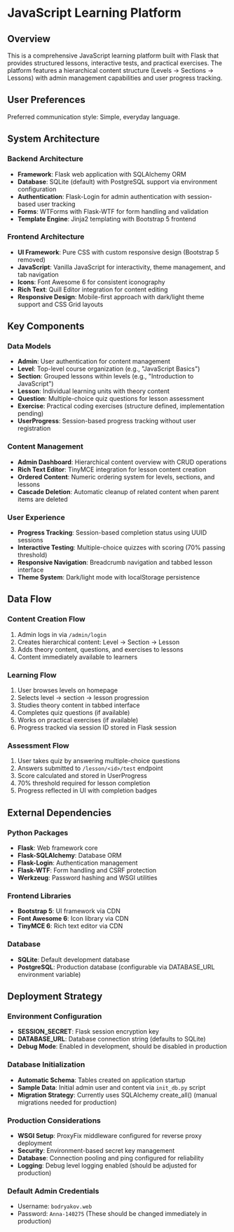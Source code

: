 # JavaScript Learning Platform

## Overview

This is a comprehensive JavaScript learning platform built with Flask that provides structured lessons, interactive tests, and practical exercises. The platform features a hierarchical content structure (Levels → Sections → Lessons) with admin management capabilities and user progress tracking.

## User Preferences

Preferred communication style: Simple, everyday language.

## System Architecture

### Backend Architecture
- **Framework**: Flask web application with SQLAlchemy ORM
- **Database**: SQLite (default) with PostgreSQL support via environment configuration
- **Authentication**: Flask-Login for admin authentication with session-based user tracking
- **Forms**: WTForms with Flask-WTF for form handling and validation
- **Template Engine**: Jinja2 templating with Bootstrap 5 frontend

### Frontend Architecture
- **UI Framework**: Pure CSS with custom responsive design (Bootstrap 5 removed)
- **JavaScript**: Vanilla JavaScript for interactivity, theme management, and tab navigation
- **Icons**: Font Awesome 6 for consistent iconography
- **Rich Text**: Quill Editor integration for content editing
- **Responsive Design**: Mobile-first approach with dark/light theme support and CSS Grid layouts

## Key Components

### Data Models
- **Admin**: User authentication for content management
- **Level**: Top-level course organization (e.g., "JavaScript Basics")
- **Section**: Grouped lessons within levels (e.g., "Introduction to JavaScript")
- **Lesson**: Individual learning units with theory content
- **Question**: Multiple-choice quiz questions for lesson assessment
- **Exercise**: Practical coding exercises (structure defined, implementation pending)
- **UserProgress**: Session-based progress tracking without user registration

### Content Management
- **Admin Dashboard**: Hierarchical content overview with CRUD operations
- **Rich Text Editor**: TinyMCE integration for lesson content creation
- **Ordered Content**: Numeric ordering system for levels, sections, and lessons
- **Cascade Deletion**: Automatic cleanup of related content when parent items are deleted

### User Experience
- **Progress Tracking**: Session-based completion status using UUID sessions
- **Interactive Testing**: Multiple-choice quizzes with scoring (70% passing threshold)
- **Responsive Navigation**: Breadcrumb navigation and tabbed lesson interface
- **Theme System**: Dark/light mode with localStorage persistence

## Data Flow

### Content Creation Flow
1. Admin logs in via `/admin/login`
2. Creates hierarchical content: Level → Section → Lesson
3. Adds theory content, questions, and exercises to lessons
4. Content immediately available to learners

### Learning Flow
1. User browses levels on homepage
2. Selects level → section → lesson progression
3. Studies theory content in tabbed interface
4. Completes quiz questions (if available)
5. Works on practical exercises (if available)
6. Progress tracked via session ID stored in Flask session

### Assessment Flow
1. User takes quiz by answering multiple-choice questions
2. Answers submitted to `/lesson/<id>/test` endpoint
3. Score calculated and stored in UserProgress
4. 70% threshold required for lesson completion
5. Progress reflected in UI with completion badges

## External Dependencies

### Python Packages
- **Flask**: Web framework core
- **Flask-SQLAlchemy**: Database ORM
- **Flask-Login**: Authentication management
- **Flask-WTF**: Form handling and CSRF protection
- **Werkzeug**: Password hashing and WSGI utilities

### Frontend Libraries
- **Bootstrap 5**: UI framework via CDN
- **Font Awesome 6**: Icon library via CDN
- **TinyMCE 6**: Rich text editor via CDN

### Database
- **SQLite**: Default development database
- **PostgreSQL**: Production database (configurable via DATABASE_URL environment variable)

## Deployment Strategy

### Environment Configuration
- **SESSION_SECRET**: Flask session encryption key
- **DATABASE_URL**: Database connection string (defaults to SQLite)
- **Debug Mode**: Enabled in development, should be disabled in production

### Database Initialization
- **Automatic Schema**: Tables created on application startup
- **Sample Data**: Initial admin user and content via `init_db.py` script
- **Migration Strategy**: Currently uses SQLAlchemy create_all() (manual migrations needed for production)

### Production Considerations
- **WSGI Setup**: ProxyFix middleware configured for reverse proxy deployment
- **Security**: Environment-based secret key management
- **Database**: Connection pooling and ping configured for reliability
- **Logging**: Debug level logging enabled (should be adjusted for production)

### Default Admin Credentials
- Username: `bodryakov.web`
- Password: `Anna-140275`
(These should be changed immediately in production)